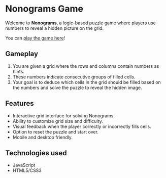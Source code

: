 # Nonograms Game

Welcome to **Nonograms**, a logic-based puzzle game where players use numbers to reveal a hidden picture on the grid.

You can [play the game here](https://rolling-scopes-school.github.io/jsnata-JSFE2023Q4/nonograms/index.html)!

## Gameplay

1. You are given a grid where the rows and columns contain numbers as hints.
2. These numbers indicate consecutive groups of filled cells.
3. Your goal is to deduce which cells in the grid should be filled based on the numbers and solve the puzzle to reveal the hidden image.

## Features

- Interactive grid interface for solving Nonograms.
- Ability to customize grid size and difficulty.
- Visual feedback when the player correctly or incorrectly fills cells.
- Option to reset the puzzle and start over.
- Mobile and desktop friendly.

## Technologies used

- JavaScript
- HTML5/CSS3
